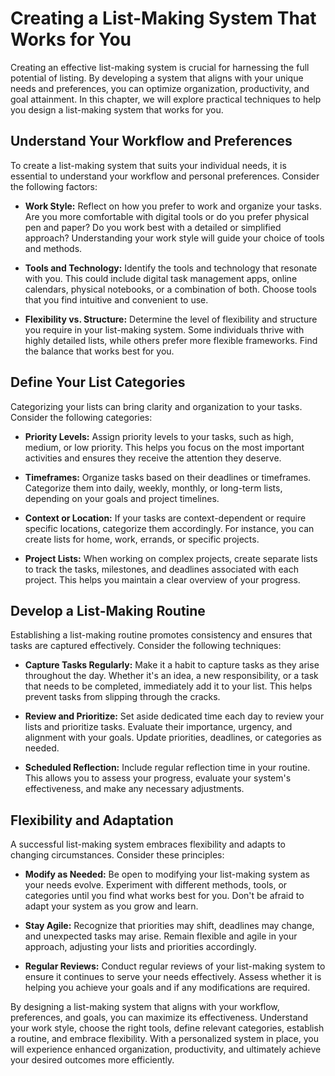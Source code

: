Creating a List-Making System That Works for You
===========================================================

Creating an effective list-making system is crucial for harnessing the full potential of listing. By developing a system that aligns with your unique needs and preferences, you can optimize organization, productivity, and goal attainment. In this chapter, we will explore practical techniques to help you design a list-making system that works for you.

Understand Your Workflow and Preferences
----------------------------------------

To create a list-making system that suits your individual needs, it is essential to understand your workflow and personal preferences. Consider the following factors:

* **Work Style:** Reflect on how you prefer to work and organize your tasks. Are you more comfortable with digital tools or do you prefer physical pen and paper? Do you work best with a detailed or simplified approach? Understanding your work style will guide your choice of tools and methods.

* **Tools and Technology:** Identify the tools and technology that resonate with you. This could include digital task management apps, online calendars, physical notebooks, or a combination of both. Choose tools that you find intuitive and convenient to use.

* **Flexibility vs. Structure:** Determine the level of flexibility and structure you require in your list-making system. Some individuals thrive with highly detailed lists, while others prefer more flexible frameworks. Find the balance that works best for you.

Define Your List Categories
---------------------------

Categorizing your lists can bring clarity and organization to your tasks. Consider the following categories:

* **Priority Levels:** Assign priority levels to your tasks, such as high, medium, or low priority. This helps you focus on the most important activities and ensures they receive the attention they deserve.

* **Timeframes:** Organize tasks based on their deadlines or timeframes. Categorize them into daily, weekly, monthly, or long-term lists, depending on your goals and project timelines.

* **Context or Location:** If your tasks are context-dependent or require specific locations, categorize them accordingly. For instance, you can create lists for home, work, errands, or specific projects.

* **Project Lists:** When working on complex projects, create separate lists to track the tasks, milestones, and deadlines associated with each project. This helps you maintain a clear overview of your progress.

Develop a List-Making Routine
-----------------------------

Establishing a list-making routine promotes consistency and ensures that tasks are captured effectively. Consider the following techniques:

* **Capture Tasks Regularly:** Make it a habit to capture tasks as they arise throughout the day. Whether it's an idea, a new responsibility, or a task that needs to be completed, immediately add it to your list. This helps prevent tasks from slipping through the cracks.

* **Review and Prioritize:** Set aside dedicated time each day to review your lists and prioritize tasks. Evaluate their importance, urgency, and alignment with your goals. Update priorities, deadlines, or categories as needed.

* **Scheduled Reflection:** Include regular reflection time in your routine. This allows you to assess your progress, evaluate your system's effectiveness, and make any necessary adjustments.

Flexibility and Adaptation
--------------------------

A successful list-making system embraces flexibility and adapts to changing circumstances. Consider these principles:

* **Modify as Needed:** Be open to modifying your list-making system as your needs evolve. Experiment with different methods, tools, or categories until you find what works best for you. Don't be afraid to adapt your system as you grow and learn.

* **Stay Agile:** Recognize that priorities may shift, deadlines may change, and unexpected tasks may arise. Remain flexible and agile in your approach, adjusting your lists and priorities accordingly.

* **Regular Reviews:** Conduct regular reviews of your list-making system to ensure it continues to serve your needs effectively. Assess whether it is helping you achieve your goals and if any modifications are required.

By designing a list-making system that aligns with your workflow, preferences, and goals, you can maximize its effectiveness. Understand your work style, choose the right tools, define relevant categories, establish a routine, and embrace flexibility. With a personalized system in place, you will experience enhanced organization, productivity, and ultimately achieve your desired outcomes more efficiently.
